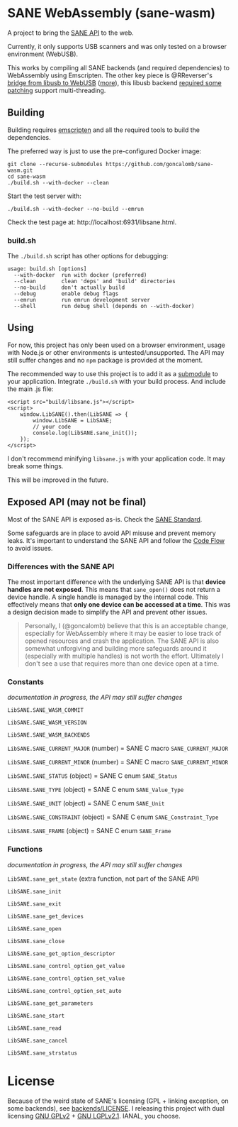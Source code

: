 # SANE WebAssembly (sane-wasm)

A project to bring the [SANE API](http://www.sane-project.org/intro.html) to the web.

Currently, it only supports USB scanners and was only tested on a browser environment (WebUSB).

This works by compiling all SANE backends (and required dependencies) to WebAssembly using Emscripten. The other key piece is @RReverser's [bridge from libusb to WebUSB](https://web.dev/porting-libusb-to-webusb/) ([more](https://web.dev/porting-gphoto2-to-the-web/)), this libusb backend [required some patching](deps/libusb.patch) support multi-threading.

## Building

Building requires [emscripten](https://github.com/emscripten-core/emscripten) and all the required tools to build the dependencies.

The preferred way is just to use the pre-configured Docker image:

    git clone --recurse-submodules https://github.com/goncalomb/sane-wasm.git
    cd sane-wasm
    ./build.sh --with-docker --clean

Start the test server with:

    ./build.sh --with-docker --no-build --emrun

Check the test page at: http://localhost:6931/libsane.html.

### build.sh

The `./build.sh` script has other options for debugging:

```
usage: build.sh [options]
  --with-docker  run with docker (preferred)
  --clean        clean 'deps' and 'build' directories
  --no-build     don't actually build
  --debug        enable debug flags
  --emrun        run emrun development server
  --shell        run debug shell (depends on --with-docker)
```

## Using

For now, this project has only been used on a browser environment, usage with Node.js or other environments is untested/unsupported. The API may still suffer changes and no `npm` package is provided at the moment.

The recommended way to use this project is to add it as a [submodule](https://git-scm.com/book/en/v2/Git-Tools-Submodules) to your application. Integrate `./build.sh` with your build process. And include the main .js file:

```
<script src="build/libsane.js"></script>
<script>
    window.LibSANE().then(LibSANE => {
        window.LibSANE = LibSANE;
        // your code
        console.log(LibSANE.sane_init());
    });
</script>
```

I don't recommend minifying `libsane.js` with your application code. It may break some things.

This will be improved in the future.

## Exposed API (may not be final)

Most of the SANE API is exposed as-is. Check the [SANE Standard](https://sane-project.gitlab.io/standard/index.html).

Some safeguards are in place to avoid API misuse and prevent memory leaks. It's important to understand the SANE API and follow the [Code Flow](https://sane-project.gitlab.io/standard/api.html#code-flow) to avoid issues.

### Differences with the SANE API

The most important difference with the underlying SANE API is that **device handles are not exposed**. This means that `sane_open()` does not return a device handle. A single handle is managed by the internal code. This effectively means that **only one device can be accessed at a time**. This was a design decision made to simplify the API and prevent other issues.

> Personally, I (@goncalomb) believe that this is an acceptable change, especially for WebAssembly where it may be easier to lose track of opened resources and crash the application. The SANE API is also somewhat unforgiving and building more safeguards around it (especially with multiple handles) is not worth the effort. Ultimately I don't see a use that requires more than one device open at a time.

### Constants

_documentation in progress, the API may still suffer changes_

`LibSANE.SANE_WASM_COMMIT`

`LibSANE.SANE_WASM_VERSION`

`LibSANE.SANE_WASM_BACKENDS`

`LibSANE.SANE_CURRENT_MAJOR` (number) = SANE C macro `SANE_CURRENT_MAJOR`

`LibSANE.SANE_CURRENT_MINOR` (number) = SANE C macro `SANE_CURRENT_MINOR`

`LibSANE.SANE_STATUS` (object) = SANE C enum `SANE_Status`

`LibSANE.SANE_TYPE` (object) = SANE C enum `SANE_Value_Type`

`LibSANE.SANE_UNIT` (object) = SANE C enum `SANE_Unit`

`LibSANE.SANE_CONSTRAINT` (object) = SANE C enum `SANE_Constraint_Type`

`LibSANE.SANE_FRAME` (object) = SANE C enum `SANE_Frame`

### Functions

_documentation in progress, the API may still suffer changes_

`LibSANE.sane_get_state` (extra function, not part of the SANE API)

`LibSANE.sane_init`

`LibSANE.sane_exit`

`LibSANE.sane_get_devices`

`LibSANE.sane_open`

`LibSANE.sane_close`

`LibSANE.sane_get_option_descriptor`

`LibSANE.sane_control_option_get_value`

`LibSANE.sane_control_option_set_value`

`LibSANE.sane_control_option_set_auto`

`LibSANE.sane_get_parameters`

`LibSANE.sane_start`

`LibSANE.sane_read`

`LibSANE.sane_cancel`

`LibSANE.sane_strstatus`

# License

Because of the weird state of SANE's licensing (GPL + linking exception, on some backends), see [backends/LICENSE](https://gitlab.com/sane-project/backends/-/blob/master/LICENSE). I releasing this project with dual licensing [GNU GPLv2](LICENSE.txt) + [GNU LGPLv2.1](LICENSE-LGPL.txt). IANAL, you choose.
